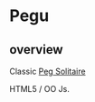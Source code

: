 # Pegu




## overview
Classic [Peg Solitaire](http://en.wikipedia.org/wiki/Peg_solitaire)

HTML5 / OO Js. 


